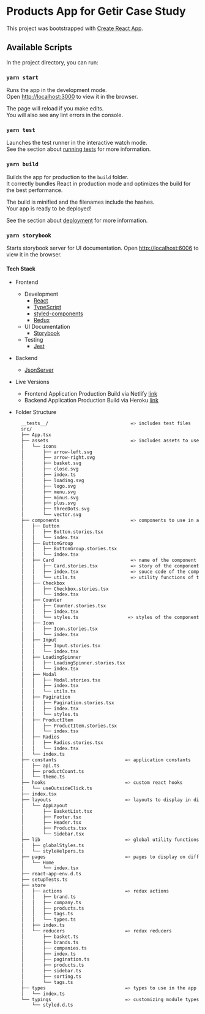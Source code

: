 # Products App for Getir Case Study

This project was bootstrapped with [Create React App](https://github.com/facebook/create-react-app).

## Available Scripts

In the project directory, you can run:

### `yarn start`

Runs the app in the development mode.\
Open [http://localhost:3000](http://localhost:3000) to view it in the browser.

The page will reload if you make edits.\
You will also see any lint errors in the console.

### `yarn test`

Launches the test runner in the interactive watch mode.\
See the section about [running tests](https://facebook.github.io/create-react-app/docs/running-tests) for more information.

### `yarn build`

Builds the app for production to the `build` folder.\
It correctly bundles React in production mode and optimizes the build for the best performance.

The build is minified and the filenames include the hashes.\
Your app is ready to be deployed!

See the section about [deployment](https://facebook.github.io/create-react-app/docs/deployment) for more information.

### `yarn storybook`

Starts storybook server for UI documentation.
Open [http://localhost:6006](http://localhost:6006) to view it in the browser.

#### Tech Stack

- Frontend
  - Development
    - [React](https://beta.reactjs.org/)
    - [TypeScript](https://www.typescriptlang.org/)
    - [styled-components](https://styled-components.com/)
    - [Redux](https://redux.js.org/)
  - UI Documentation
    - [Storybook](https://storybook.js.org/)
  - Testing
    - [Jest](https://jestjs.io/)

- Backend
  - [JsonServer](https://github.com/typicode/json-server)

- Live Versions
  - Frontend Application Production Build via Netlify [link](https://getir-case-market.netlify.app/)
  - Backend Application Production Build via Heroku [link](https://getircase-api.herokuapp.com)

- Folder Structure

  ```bash
    __tests__/                              => includes test files
    src/
    ├── App.tsx
    ├── assets                              => includes assets to use across the application
    │   └── icons
    │       ├── arrow-left.svg
    │       ├── arrow-right.svg
    │       ├── basket.svg
    │       ├── close.svg
    │       ├── index.ts
    │       ├── loading.svg
    │       ├── logo.svg
    │       ├── menu.svg
    │       ├── minus.svg
    │       ├── plus.svg
    │       ├── threeDots.svg
    │       └── vector.svg
    ├── components                          => components to use in across the application
    │   ├── Button
    │   │   ├── Button.stories.tsx
    │   │   └── index.tsx
    │   ├── ButtonGroup
    │   │   ├── ButtonGroup.stories.tsx
    │   │   └── index.tsx
    │   ├── Card                            => name of the component
    │   │   ├── Card.stories.tsx            => story of the component to document UI
    │   │   ├── index.tsx                   => souce code of the component
    │   │   └── utils.ts                    => utility functions of the component
    │   ├── Checkbox
    │   │   ├── Checkbox.stories.tsx
    │   │   └── index.tsx
    │   ├── Counter
    │   │   ├── Counter.stories.tsx
    │   │   ├── index.tsx
    │   │   └── styles.ts                  => styles of the component
    │   ├── Icon
    │   │   ├── Icon.stories.tsx
    │   │   └── index.tsx
    │   ├── Input
    │   │   ├── Input.stories.tsx
    │   │   └── index.tsx
    │   ├── LoadingSpinner
    │   │   ├── LoadingSpinner.stories.tsx
    │   │   └── index.tsx
    │   ├── Modal
    │   │   ├── Modal.stories.tsx
    │   │   ├── index.tsx
    │   │   └── utils.ts
    │   ├── Pagination
    │   │   ├── Pagination.stories.tsx
    │   │   ├── index.tsx
    │   │   └── styles.ts
    │   ├── ProductItem
    │   │   ├── ProductItem.stories.tsx
    │   │   └── index.tsx
    │   ├── Radios
    │   │   ├── Radios.stories.tsx
    │   │   └── index.tsx
    │   └── index.ts
    ├── constants                         => application constants
    │   ├── api.ts
    │   ├── productCount.ts
    │   └── theme.ts
    ├── hooks                             => custom react hooks
    │   └── useOutsideClick.ts
    ├── index.tsx
    ├── layouts                           => layouts to display in different routes
    │   └── AppLayout
    │       ├── BasketList.tsx
    │       ├── Footer.tsx
    │       ├── Header.tsx
    │       ├── Products.tsx
    │       └── Sidebar.tsx
    ├── lib                               => global utility functions
    │   ├── globalStyles.ts
    │   └── styleHelpers.ts
    ├── pages                             => pages to display on different routes
    │   └── Home
    │       └── index.tsx
    ├── react-app-env.d.ts
    ├── setupTests.ts
    ├── store
    │   ├── actions                       => redux actions
    │   │   ├── brand.ts
    │   │   ├── company.ts
    │   │   ├── products.ts
    │   │   ├── tags.ts
    │   │   └── types.ts
    │   ├── index.ts
    │   └── reducers                      => redux reducers
    │       ├── basket.ts
    │       ├── brands.ts
    │       ├── companies.ts
    │       ├── index.ts
    │       ├── pagination.ts
    │       ├── products.ts
    │       ├── sidebar.ts
    │       ├── sorting.ts
    │       └── tags.ts
    ├── types                             => types to use in the app
    │   └── index.ts
    └── typings                           => customizing module types
        └── styled.d.ts
  ```
